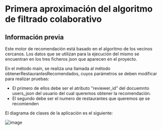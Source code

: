 # Primera aproximación del algoritmo de filtrado colaborativo
## Información previa
Este motor de recomendación está basado en el algoritmo de los vecinos cercanos. Los datos que se utilizan para la ejecución del mismo se encuentran en los tres ficheros json que aparecen en el proyecto.

En el método main, se realiza una llamada al método obtenerRestaurantesRecomendados, cuyos parámetros se deben  modificar para realizar pruebas:

- El primero de ellos debe ser el atributo "reviewer_id" del docuemnto users_json del usuario del cual queremos obtener la recomendación.
- El segundo debe ser el numero de restaurantes que queremos qe se recomienden

El diagrama de clases de la aplicación es el siguiente:

![image](https://user-images.githubusercontent.com/123477724/219514913-d47c5afe-678b-45d2-9ee7-8fa06351a998.png)

